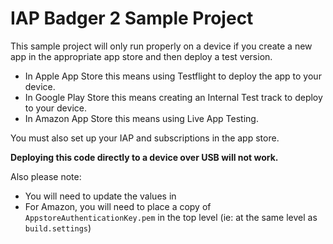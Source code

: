 # IAP Badger 2 Sample Project

This sample project will only run properly on a device if you create a new app in the appropriate app store and then deploy a test version.

* In Apple App Store this means using Testflight to deploy the app to your device.
* In Google Play Store this means creating an Internal Test track to deploy to your device.
* In Amazon App Store this means using Live App Testing.

You must also set up your IAP and subscriptions in the app store.

**Deploying this code directly to a device over USB will not work.**

Also please note:

* You will need to update the values in 
* For Amazon, you will need to place a copy of `AppstoreAuthenticationKey.pem` in the top level (ie: at the same level as `build.settings`)
